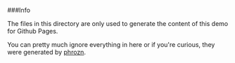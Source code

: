 ###Info

The files in this directory are only used to generate the content of this demo for Github Pages.

You can pretty much ignore everything in here or if you're curious, they were generated by [phrozn](http://www.phrozn.info/).
